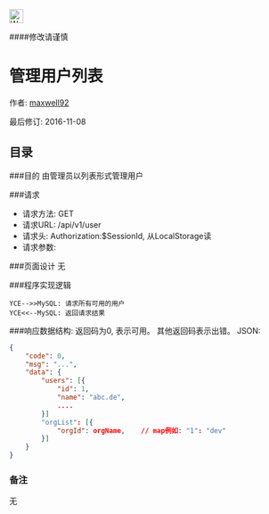 <img src="http://kubernetes.io/kubernetes/img/warning.png" alt="WARNING" width="25" height="25"> 

####修改请谨慎

管理用户列表
==============

作者: [maxwell92](https://github.com/maxwell92)

最后修订: 2016-11-08

目录
--------------
###目的
由管理员以列表形式管理用户

###请求

* 请求方法: GET 
* 请求URL: /api/v1/user
* 请求头: Authorization:$SessionId, 从LocalStorage读  
* 请求参数: 



###页面设计 
无


###程序实现逻辑
```Title: 用户列表 
YCE-->>MySQL: 请求所有可用的用户  
YCE<<--MySQL: 返回请求结果 
```

###响应数据结构: 
返回码为0, 表示可用。
其他返回码表示出错。
JSON:
```json
{
    "code": 0,
    "msg": "...",
    "data": {
        "users": [{
            "id": 1,
            "name": "abc.de",
            ....
        }] 
        "orgList": [{
            "orgId": orgName,    // map例如: "1": "dev"
        }]
    }
}
```

### 备注
无